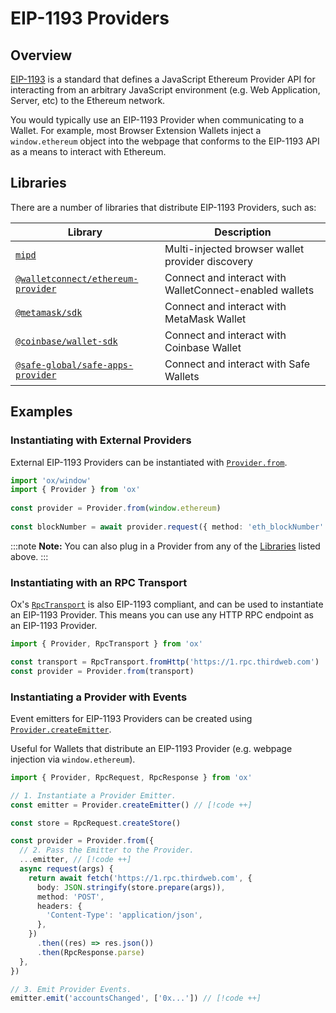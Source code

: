 # EIP-1193 Providers

## Overview

[EIP-1193](https://eips.ethereum.org/EIPS/eip-1193) is a standard that defines a JavaScript Ethereum Provider API for interacting from an arbitrary JavaScript environment (e.g. Web Application, Server, etc) to the Ethereum network. 

You would typically use an EIP-1193 Provider when communicating to a Wallet. For example, most Browser Extension Wallets inject a `window.ethereum` object into the webpage that conforms to the EIP-1193 API as a means to interact with Ethereum. 

## Libraries

There are a number of libraries that distribute EIP-1193 Providers, such as:

| Library                                                                                                                 | Description                                             |
| ----------------------------------------------------------------------------------------------------------------------- | ------------------------------------------------------- |
| [`mipd`](https://github.com/wevm/mipd)                                                                                  | Multi-injected browser wallet provider discovery        |
| [`@walletconnect/ethereum-provider`](https://www.npmjs.com/package/\@walletconnect/ethereum-provider)                   | Connect and interact with WalletConnect-enabled wallets |
| [`@metamask/sdk`](https://docs.metamask.io/wallet/connect/metamask-sdk/javascript/)                                     | Connect and interact with MetaMask Wallet               |
| [`@coinbase/wallet-sdk`](https://github.com/coinbase/coinbase-wallet-sdk)                                               | Connect and interact with Coinbase Wallet               |
| [`@safe-global/safe-apps-provider`](https://github.com/safe-global/safe-apps-sdk/tree/main/packages/safe-apps-provider) | Connect and interact with Safe Wallets                  |

## Examples

### Instantiating with External Providers

External EIP-1193 Providers can be instantiated with [`Provider.from`](/api/Provider/from). 
 
```ts twoslash
import 'ox/window'
import { Provider } from 'ox'
 
const provider = Provider.from(window.ethereum)
 
const blockNumber = await provider.request({ method: 'eth_blockNumber' })
```

:::note
**Note:** You can also plug in a Provider from any of the [Libraries](#libraries) listed above.
:::

### Instantiating with an RPC Transport

Ox's [`RpcTransport`](/api/RpcTransport) is also EIP-1193 compliant, and can be used to instantiate an EIP-1193 Provider. This means you can use any HTTP RPC endpoint as an EIP-1193 Provider.

```ts twoslash
import { Provider, RpcTransport } from 'ox'

const transport = RpcTransport.fromHttp('https://1.rpc.thirdweb.com')
const provider = Provider.from(transport)
```

### Instantiating a Provider with Events

Event emitters for EIP-1193 Providers can be created using [`Provider.createEmitter`](/api/Provider/createEmitter).

Useful for Wallets that distribute an EIP-1193 Provider (e.g. webpage injection via `window.ethereum`).

```ts twoslash
import { Provider, RpcRequest, RpcResponse } from 'ox'

// 1. Instantiate a Provider Emitter.
const emitter = Provider.createEmitter() // [!code ++]

const store = RpcRequest.createStore()

const provider = Provider.from({
  // 2. Pass the Emitter to the Provider.
  ...emitter, // [!code ++]
  async request(args) {
    return await fetch('https://1.rpc.thirdweb.com', {
      body: JSON.stringify(store.prepare(args)),
      method: 'POST',
      headers: {
        'Content-Type': 'application/json',
      },
    })
      .then((res) => res.json())
      .then(RpcResponse.parse)
  },
})

// 3. Emit Provider Events.
emitter.emit('accountsChanged', ['0x...']) // [!code ++]
```